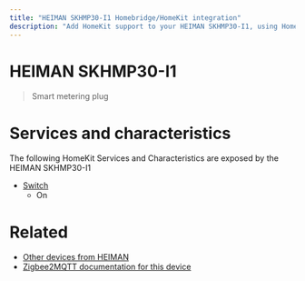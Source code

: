 ```yaml
---
title: "HEIMAN SKHMP30-I1 Homebridge/HomeKit integration"
description: "Add HomeKit support to your HEIMAN SKHMP30-I1, using Homebridge, Zigbee2MQTT and homebridge-z2m."
---
```

<!---
This file has been GENERATED using src/docgen/docgen.ts
DO NOT EDIT THIS FILE MANUALLY!
-->
# HEIMAN SKHMP30-I1
> Smart metering plug


# Services and characteristics
The following HomeKit Services and Characteristics are exposed by
the HEIMAN SKHMP30-I1

* [Switch](../../switch.md)
  * On


# Related
* [Other devices from HEIMAN](../index.md#heiman)
* [Zigbee2MQTT documentation for this device](https://www.zigbee2mqtt.io/devices/SKHMP30-I1.html)